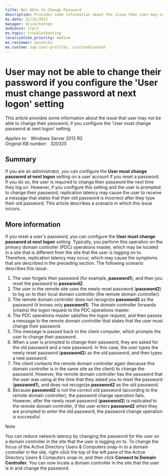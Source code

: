 ```yaml
---
title: Not Able to Change Password
description: Provides some information about the issue that user may not be able to change their password, if you configure the 'User Must Change Password at Next Logon' setting.
ms.date: 12/26/2023
manager: dcscontentpm
audience: itpro
ms.topic: troubleshooting
localization_priority: medium
ms.reviewer: kaushika
ms.custom: sap:user-profiles, csstroubleshoot
---
```

# User may not be able to change their password if you configure the 'User must change password at next logon' setting

This article provides some information about the issue that user may not be able to change their password, if you configure the 'User must change password at next logon' setting.

_Applies to:_ &nbsp; Windows Server 2012 R2  
_Original KB number:_ &nbsp; 320325

## Summary

If you are an administrator, you can configure the **User must change password at next logon** setting on a user account if you reset a password. If you do so, the user is required to change their password the next time they log on. However, if you configure this setting and the user is prompted to change their password, replication latency may cause the user to receive a message that states that their old password is incorrect after they type their old password. This article describes a scenario in which this issue occurs.

## More information

If you reset a user's password, you can configure the
 **User must change password at next logon** setting. Typically, you perform this operation on the primary domain controller (PDC) operations master, which may be located in a site that is different from the site that the user is logging on to. Therefore, replication latency may occur, which may cause the symptoms that are described in the preceding section. The following scenario describes this issue:

1. The user forgets their password (for example,
 **password1**), and then you reset the password to
 **password2**.
2. The user in the remote site uses the newly reset password (**password2**) to log on to their local domain controller (the remote domain controller).
3. The remote domain controller does not recognize
 **password2** as the password (it knows only
 **password1**). The domain controller forwards (chains) the logon request to the PDC operations master.
4. The PDC operations master satisfies the logon request, and then passes a message to the remote domain controller that states that the user must change their password.
5. This message is passed back to the client computer, which prompts the user to change their password.
6. When a user is prompted to change their password, they are asked for the old password and a new password. In this case, the user types the newly reset password (**password2**) as the old password, and then types a new password.
7. The client contacts the remote domain controller again (because this domain controller is in the same site as the client) to change the password. However, the remote domain controller has the password that the user was using at the time that they asked you to reset the password (**password1**), and does not recognize
 **password2** as the old password.
8. Because **password2** is not the correct old password (according to the remote domain controller), the password change operation fails. However, after the newly reset password (**password2**) is replicated to the remote domain controller, if the user enters **password2** when they are prompted to enter the old password, the password change operation is successful.

>[!NOTE]
>You can reduce network latency by changing the password for the user on a domain controller in the site that the user is logging on to. To change the focus of the Active Directory Users & Computers snap-in to a domain controller in the site, right-click the top of the left pane of the Active Directory Users & Computers snap-in, and then click **Connect to Domain Controller**. You can now locate a domain controller in the site that the user is in and change the password.
